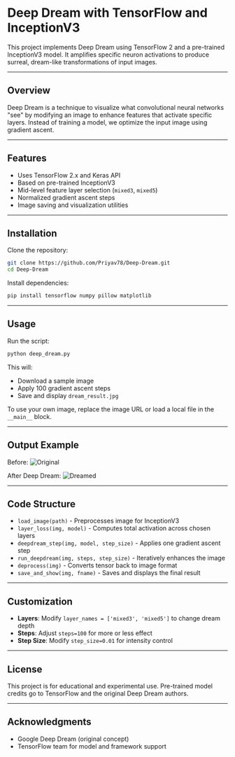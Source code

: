 # Deep Dream with TensorFlow and InceptionV3

This project implements Deep Dream using TensorFlow 2 and a pre-trained InceptionV3 model. It amplifies specific neuron activations to produce surreal, dream-like transformations of input images.

---

## Overview

Deep Dream is a technique to visualize what convolutional neural networks "see" by modifying an image to enhance features that activate specific layers. Instead of training a model, we optimize the input image using gradient ascent.

---

## Features

- Uses TensorFlow 2.x and Keras API
- Based on pre-trained InceptionV3
- Mid-level feature layer selection (`mixed3`, `mixed5`)
- Normalized gradient ascent steps
- Image saving and visualization utilities

---

## Installation

Clone the repository:

```bash
git clone https://github.com/Priyav78/Deep-Dream.git
cd Deep-Dream
```

Install dependencies:

```bash
pip install tensorflow numpy pillow matplotlib
```

---

## Usage

Run the script:

```bash
python deep_dream.py
```

This will:
- Download a sample image
- Apply 100 gradient ascent steps
- Save and display `dream_result.jpg`

To use your own image, replace the image URL or load a local file in the `__main__` block.

---

## Output Example

Before:
![Original](images/original.jpg)

After Deep Dream:
![Dreamed](images/dream_result.jpg)

---

## Code Structure

- `load_image(path)` - Preprocesses image for InceptionV3
- `layer_loss(img, model)` - Computes total activation across chosen layers
- `deepdream_step(img, model, step_size)` - Applies one gradient ascent step
- `run_deepdream(img, steps, step_size)` - Iteratively enhances the image
- `deprocess(img)` - Converts tensor back to image format
- `save_and_show(img, fname)` - Saves and displays the final result

---

## Customization

- **Layers**: Modify `layer_names = ['mixed3', 'mixed5']` to change dream depth
- **Steps**: Adjust `steps=100` for more or less effect
- **Step Size**: Modify `step_size=0.01` for intensity control

---

## License

This project is for educational and experimental use. Pre-trained model credits go to TensorFlow and the original Deep Dream authors.

---

## Acknowledgments

- Google Deep Dream (original concept)
- TensorFlow team for model and framework support
